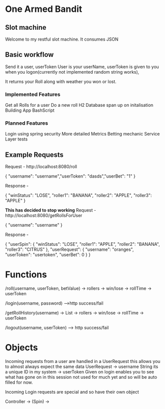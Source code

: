 # One Armed Bandit

## Slot machine

Welcome to my restful slot machine. 
It consumes JSON


## Basic workflow

Send it a user, userToken
User is your userName, 
userToken is given to you when you logon(currently not implemented random string works),

It returns your Roll along with weather you won or lost.

### Implemented Features 

Get all Rolls for a user
Do a new roll
H2 Database span up on initalisation
Building App BashScript

### Planned Features

Login using spring security
More detailed Metrics
Betting mechanic
Service Layer tests

## Example Requests

Request - http://localhost:8080/roll

{
"username": "username","userToken": "dasds","userBet": "1"
}


Response -

{
"winStatus": "LOSE",
"roller1": "BANANA",
"roller2": "APPLE",
"roller3": "APPLE"
}

**This has decided to stop working**
Request - http://localhost:8080/getRollsForUser

{
"username": "username"
}

Response - 

{
"userSpin": {
"winStatus": "LOSE",
"roller1": "APPLE",
"roller2": "BANANA",
"roller3": "CITRUS"
},
"userRequest": {
"username": "oranges",
"userToken": "usertoken",
"userBet": 0
}
}

# Functions

/roll(username, userToken, betValue) 
-> rollers
-> win/lose
-> rollTime
-> userToken


/login(username, password)
-->http success/fail

/getRollHistory(username)
-> List
	-> rollers
	-> win/lose
	-> rollTime
	-> userToken

/logout(username, userToken)
--> http success/fail

# Objects

Incoming requests from a user are handled in a UserRequest this allows you to almost always expect the same data
UserRequest
-> username String its a unique ID in my system
-> userToken Given on login enables you to see what has gone on in this session not used for much yet and so will be auto filled for now.

Incoming Login requests are special and so have their own object

Controller -> (Spin) ->


